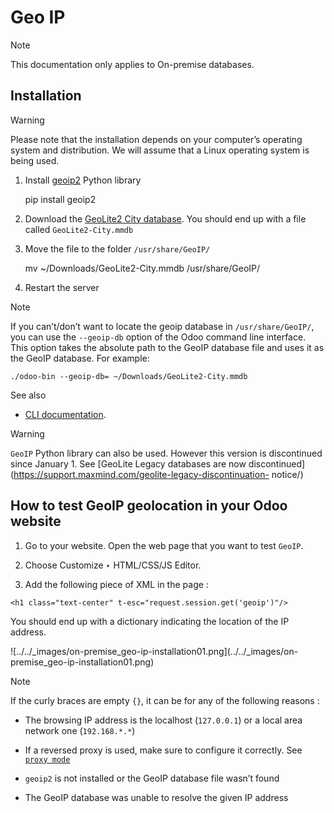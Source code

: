 # Geo IP

Note

This documentation only applies to On-premise databases.

## Installation

Warning

Please note that the installation depends on your computer’s operating system
and distribution. We will assume that a Linux operating system is being used.

  1. Install [geoip2](https://pypi.org/project/geoip2/) Python library
    
    
        pip install geoip2
    

  2. Download the [GeoLite2 City database](https://dev.maxmind.com/geoip/geoip2/geolite2/). You should end up with a file called `GeoLite2-City.mmdb`

  3. Move the file to the folder `/usr/share/GeoIP/`
    
    
        mv ~/Downloads/GeoLite2-City.mmdb /usr/share/GeoIP/
    

  4. Restart the server

Note

If you can’t/don’t want to locate the geoip database in `/usr/share/GeoIP/`,
you can use the `--geoip-db` option of the Odoo command line interface. This
option takes the absolute path to the GeoIP database file and uses it as the
GeoIP database. For example:

    
    
    ./odoo-bin --geoip-db= ~/Downloads/GeoLite2-City.mmdb
    

See also

  * [CLI documentation](../../developer/reference/cli.html).

Warning

`GeoIP` Python library can also be used. However this version is discontinued
since January 1\. See [GeoLite Legacy databases are now
discontinued](https://support.maxmind.com/geolite-legacy-discontinuation-
notice/)

## How to test GeoIP geolocation in your Odoo website

  1. Go to your website. Open the web page that you want to test `GeoIP`.

  2. Choose Customize ‣ HTML/CSS/JS Editor.

  3. Add the following piece of XML in the page :

    
    
    <h1 class="text-center" t-esc="request.session.get('geoip')"/>
    

You should end up with a dictionary indicating the location of the IP address.

![../../_images/on-premise_geo-ip-installation01.png](../../_images/on-
premise_geo-ip-installation01.png)

Note

If the curly braces are empty `{}`, it can be for any of the following reasons
:

  * The browsing IP address is the localhost (`127.0.0.1`) or a local area network one (`192.168.*.*`)

  * If a reversed proxy is used, make sure to configure it correctly. See [`proxy mode`](../../developer/reference/cli.html#cmdoption-odoo-bin-proxy-mode)

  * `geoip2` is not installed or the GeoIP database file wasn’t found

  * The GeoIP database was unable to resolve the given IP address

